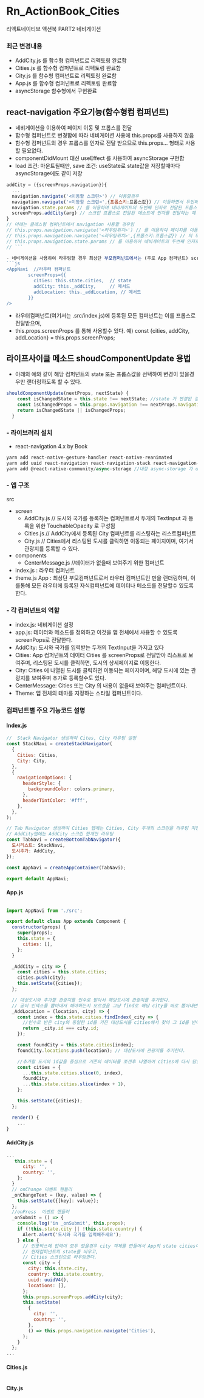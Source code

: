 # Rn_ActionBook_Cities
리엑트네이티브 액션북 PART2 네비게이션

### 최근 변경내용
- AddCity.js 를 함수형 컴퍼넌트로 리펙토링 완료함
- Cities.js 를 함수형 컴퍼넌트로 리펙토링 완료함
- City.js 를 함수형 컴퍼넌트로 리펙토링 완료함
- App.js 를 함수형 컴퍼넌트로 리펙토링 완료함
- asyncStorage 함수형에서 구현완료

## react-navigation 주요기능(함수형컴 컴퍼넌트)

- 네비게이션을 이용하여 페이지 이동 및 프롭스를 전달
- 함수형 컴퍼넌트로 변경함에 따라 네비게이션 사용에 this.props를 사용하지 않음
- 함수형 컴퍼넌트의 경우 프롭스를 인자로 전달 받으므로 this.props... 형태로 사용할 필요없다.
- componentDidMount 대신 useEffect 를 사용하여 asyncStorage 구현함
- load 조건: 마운트될때만, save 조건: useState로 state값을 저장할때마다 asyncStorage에도 같이 저장
```js
addCity = ({screenProps,navigation}){
  ...
  navigation.navigate('<이동할 스크린>') // 이동할경우
  navigation.navigate('<이동할 스크린>',{프롭스키:프롭스값}) // 이동하면서 두번째 인자값으로 프롭스를 전달할수 있다.
  navigation.state.params // 를 이용하여 네비게이트의 두번째 인자로 전달된 프롭스값을 받는쪽에서 참조할수 있다.
  screenProps.addCity(arg) // 스크린 프롭스로 전달된 메소드에 인자를 전달하는 예
}
// 아래는 클래스형 컴퍼넌트에서 navigation 사용할 경우임
// this.props.navigation.navigate('<라우팅위치>') // 를 이용하여 페이지를 이동한다.
// this.props.navigation.navigate('<라우팅위치>',{프롭스키:프롭스값}) // 의 두번째 인자로 프롭스를 전달할수 있다.
// this.props.navigation.state.params // 를 이용하여 네비게이트의 두번째 인자로 전달된 프롭스값을 받는쪽에서 참조할수 있다...
// ```   

- 네비게이션을 사용하여 라우팅할 경우 최상단 부모컴퍼넌트에서는 (주로 App 컴퍼넌트) screenProps 를 통해 상태 및 메서드를 전달할 수있다.
```js
<AppNavi  //라우터 컴퍼넌트
        screenProps={{
          cities: this.state.cities,  // state
          addCity: this._addCity,     // 메서드
          addLocation: this._addLocation, // 메서드
        }}
/>
```
- 라우터컴퍼넌트(여기서는 .src/index.js)에 등록된 모든 컴퍼넌트는 이를 프롭스로 전달받으며,
- this.props.screenProps 를 통해 사용할수 있다.
   예) const {cities, addCity, addLocation} = this.props.screenProps;

## 라이프사이클 메소드 shoudComponentUpdate 용법

- 아래의 예와 같이 해당 컴퍼넌트의 state 또는 프롭스값을 선택하여 변경이 있을경우만 랜더링하도록 할 수 있다.
```js
shouldComponentUpdate(nextProps, nextState) {
    const isChangedState = this.state !== nextState; //state 가 변경된 경우
    const isChangedProps = this.props.navigation !== nextProps.navigation; //props.navigation 이 변경된경우
    return isChangedState || isChangedProps;
  }
```

### - 라이브러리 설치
- react-navigation 4.x by Book
```js
yarn add react-native-gesture-handler react-native-reanimated
yarn add uuid react-navigation react-navigation-stack react-navigation-tabs
yarn add @react-native-community/async-storage //내장 async-storage 가 deprecated 되어 추후 따로 추가함.
```

### - 앱 구조

src
- screen
  - AddCity.js   // 도시와 국가를 등록하는 컴퍼넌트로서 두개의 TextInput 과 등록을 위한 TouchableOpacity 로 구성됨
  - Cities.js  // AddCity에서 등록된 City 컴퍼넌트를 리스팅하는 리스트컴퍼넌트
  - City.js  // Cities에서 리스팅된 도시를 클릭하면 이동되는 페이지이며, 여기서 관광지를 등록할 수 있다.
- components
  - CenterMessage.js //데이터가 없을때 보여주기 위한 컴퍼넌트
- index.js : 라우터 컴퍼넌트 <AppNavi />
- theme.js
App : 최상단 부모컴퍼넌트로서 라우터 컴퍼넌트인 <AppNavi />만을 랜더링하며, 이를통해 모든 라우터에 등록된 자식컴퍼넌트에 데이터나 메소드를 전달할수 있도록 한다.


### - 각 컴퍼넌트의 역할
- index.js: 네비게이션 설정
- app.js: 데이터와 메소드를 정의하고 이것을 앱 전체에서 사용할 수 있도록 screenPops로 전달한다.
- AddCity: 도시와 국가를 입력받는 두개의 TextInput을 가지고 있다
- Cities: App 컴퍼넌트의 데이터 Cities 를 screenProps로 전달받아 리스트로 보여주며, 리스팅된 도시를 클릭하면, 도시의 상세페이지로 이동한다.
- City: Cities 에 나열된 도시를 클릭하면 이동되는 페이지이며, 해당 도시에 있는 관광지를 보여주며 추가로 등록할수도 있다.
- CenterMessage: Cities 또는 City 의 내용이 없을때 보여주는 컴퍼넌트이다.
- Theme: 앱 전체의 테마를 지정하는 스타일 컴퍼넌트이다.


### 컴퍼넌트별 주요 기능코드 설명
#### Index.js
```js
//  Stack Navigator 생성하여 Cites, City 라우팅 설정
const StackNavi = createStackNavigator(
  {
    Cities: Cities,
    City: City,
  },
  {
    navigationOptions: {
      headerStyle: {
        backgroundColor: colors.primary,
      },
      headerTintColor: '#fff',
    },
  },
);

// Tab Navigator 생성하여 Cities 탭에는 Cities, City 두개의 스크린을 라우팅 지정하고
// AddCity탭에는 AddCity 스크린 한개만 라우팅
const TabNavi = createBottomTabNavigator({
  도시리스트: StackNavi,
  도시추가: AddCity,
});

const AppNavi = createAppContainer(TabNavi);

export default AppNavi;

```

#### App.js
```js

import AppNavi from './src';

export default class App extends Component {
  constructor(props) {
    super(props);
    this.state = {
      cities: [],
    };
  }

  _AddCity = city => {
    const cities = this.state.cities;
    cities.push(city);
    this.setState({cities});
  };

  // 대상도시와 추가할 관광지를 인수로 받아서 해당도시에 관광지를 추가한다.
  // 굳이 인덱스를 뽑아내서 해야하는지 모르겠음 그냥 find로 해당 city를 바로 뽑아내면 안돼나? 나중에 해봐야겠음.
  _AddLocation = (location, city) => {
    const index = this.state.cities.findIndex(_city => {
      //인수로 받은 city와 동일한 id를 가진 대상도시를 cities에서 찾아 그 id를 받아온다.
      return _city.id === city.id;
    });

    const foundCity = this.state.cities[index];
    foundCity.locations.push(location); // 대상도시에 관광지를 추가한다.

    //추가할 도시의 id값을 중심으로 기존의 데이터를 쪼갠후 나열하여 cities에 다시 담는다.
    const cities = {
      ...this.state.cities.slice(0, index),
      foundCity,
      ...this.state.cities.slice(index + 1),
    };

    this.setState({cities});
  };

  render() {
    ...
}
```

#### AddCity.js

```js
...
   this.state = {
      city: '',
      country: '',
    };
  }
  // onChange 이벤트 핸들러
  _onChangeText = (key, value) => {
    this.setState({[key]: value});
  };
  //onPress  이벤트 핸들러
  _onSubmit = () => {
    console.log('in _onSubmit', this.props);
    if (!this.state.city || !this.state.country) {
      Alert.alert('도시와 국가를 입력해주세요');
    } else {
      // 인풋박스에 입력이 모두 있을경우 city 객체를 만들어서 App의 state cities에 업로드하고나서, 
      // 현재컴퍼넌트의 state를 비우고,
      // Cities 스크린으로 라우팅한다.
      const city = {
        city: this.state.city,
        country: this.state.country,
        uuid: uuidV4(),
        locations: [],
      };
      this.props.screenProps.addCity(city);
      this.setState(
        {
          city: '',
          country: '',
        },
        () => this.props.navigation.navigate('Cities'),
      );
    }
  };
...
```

#### Cities.js


```js

```
#### City.js
```js

```